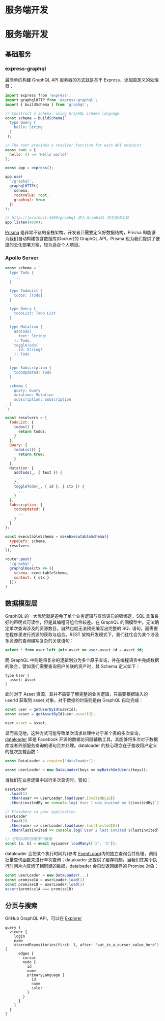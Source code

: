 # 服务端开发

# 服务端开发

## 基础服务

### express-graphql

最简单的构建 GraphQL API 服务器的方式就是基于 Express，添加自定义的处理器：

```js
import express from 'express';
import graphqlHTTP from 'express-graphql';
import { buildSchema } from 'graphql';

// Construct a schema, using GraphQL schema language
const schema = buildSchema(`
  type Query {
    hello: String
  }
`);

// The root provides a resolver function for each API endpoint
const root = {
  hello: () => 'Hello world!'
};

const app = express();

app.use(
  '/graphql',
  graphqlHTTP({
    schema,
    rootValue: root,
    graphiql: true
  })
);

// http://localhost:4000/graphql 进入 GraphiQL 交互查询工具
app.listen(4000);
```

[Prisma](https://github.com/graphcool/prisma) 是非常不错的全栈架构，开发者只需要定义好数据结构，Prisma 即能够为我们自动构建包含数据库(Docker)的 GraphQL API，Prisma 也为我们提供了便捷的云化部署方案，较为适合个人项目。

### Apollo Server

```js
const schema = `
  type Todo {
    ...
  }

  type TodoList {
    todos: [Todo]
  }

  type Query {
    todoList: Todo List
  }

  type Mutation {
    addTodo(
      text: String!
    ): Todo,
    toggleTodo(
      id: String!
    ): Todo
  }

  type Subscription {
    todoUpdated: Todo
  }

  schema {
    query: Query
    mutation: Mutation
    subscription: Subscription
  }
`;

const resolvers = {
  TodoList: {
    todos() {
      return todos;
    }
  },
  Query: {
    todoList() {
      return true;
    }
  },
  Mutation: {
    addTodo(_, { text }) {
      ...
    },
    toggleTodo(_, { id }, { ctx }) {
      ...
    }
  },
  Subscription: {
    todoUpdated: {
      ...
    }
  }
};

const executableSchema = makeExecutableSchema({
  typeDefs: schema,
  resolvers
});

router.post(
  '/graphql',
  graphqlKoa(ctx => ({
    schema: executableSchema,
    context: { ctx }
  }))
)
```

## 数据模型层

GraphQL 的一大优势就是避免了单个业务逻辑与查询语句的强绑定，SQL 具备良好的声明式可读性，但是其编程可组合性较差。在 GraphQL 的图模型中，无法确定单次查询涉及的资源数目，自然也就无法预先编写出完整的 SQL 语句，而需要在程序里进行资源的获取与组合。REST 架构开发模式下，我们往往会为某个涉及多资源的查询编写复杂的关联语句：

```sql
select * from user left join asset on user.asset_id = asset.id;
```

而 GraphQL 中则是将复杂的逻辑划分为多个原子查询，并在编程语言中完成数据的聚合，譬如我们需要查询用户关联的资产时，其 Schema 定义如下：

```gql
type User {
  asset: Asset
}
```

此时对于 Asset 资源，其并不需要了解完整的业务逻辑，只需要根据输入的 userId 获取到 asset 对象，对于数据的封装则是由 GraphQL 自动完成：

```js
const user = getUserById(userId);
const asset = getAssetById(user.assetId);

user.asset = asset;
```

显而易见地，这种方式可能导致单次请求处理中对于某个表的多次查询，[dataloader](https://github.com/facebook/dataloader) 即是 Facebook 开源的数据访问层辅助工具，其能够将多次对于数据库或者外部服务查询的语句合并处理。dataloader 的核心理念在于接收用户定义的批次加载函数：

```js
const DataLoader = require('dataloader');

const userLoader = new DataLoader(keys => myBatchGetUsers(keys));
```

当我们在业务逻辑中进行多次查询时，譬如：

```js
userLoader
  .load(1)
  .then(user => userLoader.load(user.invitedByID))
  .then(invitedBy => console.log(`User 1 was invited by ${invitedBy}`));

// Elsewhere in your application
userLoader
  .load(2)
  .then(user => userLoader.load(user.lastInvitedID))
  .then(lastInvited => console.log(`User 2 last invited ${lastInvited}`));

// 也可以同时加载多个数据
const [a, b] = await myLoader.loadMany(['a', 'b']);
```

dataloader 会把某个执行时间片(参考 [EventLoop](https://parg.co/AzO))内的独立查询合并处理，调用批量查询函数来进行单次查询；dataloader 还提供了缓存机制，当我们在某个执行时间片内查询了相同键的数据，dataloader 会自动返回缓存的 Promise 对象：

```js
const userLoader = new DataLoader(...)
const promise1A = userLoader.load(1)
const promise1B = userLoader.load(1)
assert(promise1A === promise1B)
```

## 分页与搜索

GitHub GraphQL API，可以在 [Explorer](https://developer.github.com/v4/explorer/)

```gql
query {
  viewer {
    login
    name
    starredRepositories(first: 3, after: "put_in_a_cursor_value_here") {
      edges {
        cursor
        node {
          id
          name
          primaryLanguage {
            id
            name
            color
          }
        }
      }
    }
  }
}
```
